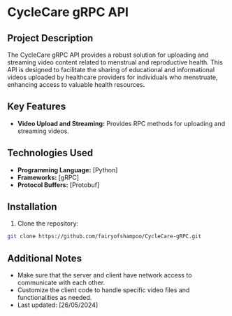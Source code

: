 # CycleCare gRPC API

## Project Description

The CycleCare gRPC API provides a robust solution for uploading and streaming video content related to menstrual and reproductive health. This API is designed to facilitate the sharing of educational and informational videos uploaded by healthcare providers for individuals who menstruate, enhancing access to valuable health resources.

## Key Features

- **Video Upload and Streaming:** Provides RPC methods for uploading and streaming videos.

## Technologies Used

- **Programming Language:** [Python]
- **Frameworks:** [gRPC]
- **Protocol Buffers:** [Protobuf]

## Installation

1. Clone the repository:

```bash
git clone https://github.com/fairyofshampoo/CycleCare-gRPC.git
```


## Additional Notes
- Make sure that the server and client have network access to communicate with each other.
- Customize the client code to handle specific video files and functionalities as needed.
- Last updated: [26/05/2024]
